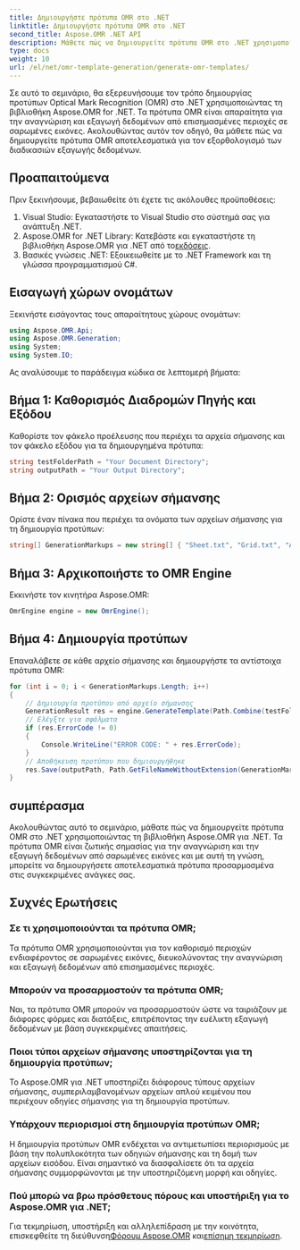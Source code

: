 ```yaml
---
title: Δημιουργήστε πρότυπα OMR στο .NET
linktitle: Δημιουργήστε πρότυπα OMR στο .NET
second_title: Aspose.OMR .NET API
description: Μάθετε πώς να δημιουργείτε πρότυπα OMR στο .NET χρησιμοποιώντας το Aspose.OMR για .NET. Βελτιώστε την εξαγωγή δεδομένων από σαρωμένες εικόνες με προσαρμόσιμα πρότυπα!
type: docs
weight: 10
url: /el/net/omr-template-generation/generate-omr-templates/
---
```

Σε αυτό το σεμινάριο, θα εξερευνήσουμε τον τρόπο δημιουργίας προτύπων Optical Mark Recognition (OMR) στο .NET χρησιμοποιώντας τη βιβλιοθήκη Aspose.OMR for .NET. Τα πρότυπα OMR είναι απαραίτητα για την αναγνώριση και εξαγωγή δεδομένων από επισημασμένες περιοχές σε σαρωμένες εικόνες. Ακολουθώντας αυτόν τον οδηγό, θα μάθετε πώς να δημιουργείτε πρότυπα OMR αποτελεσματικά για τον εξορθολογισμό των διαδικασιών εξαγωγής δεδομένων.
## Προαπαιτούμενα
Πριν ξεκινήσουμε, βεβαιωθείτε ότι έχετε τις ακόλουθες προϋποθέσεις:
1. Visual Studio: Εγκαταστήστε το Visual Studio στο σύστημά σας για ανάπτυξη .NET.
2.  Aspose.OMR for .NET Library: Κατεβάστε και εγκαταστήστε τη βιβλιοθήκη Aspose.OMR για .NET από το[εκδόσεις](https://releases.aspose.com/omr/net/).
3. Βασικές γνώσεις .NET: Εξοικειωθείτε με το .NET Framework και τη γλώσσα προγραμματισμού C#.
## Εισαγωγή χώρων ονομάτων
Ξεκινήστε εισάγοντας τους απαραίτητους χώρους ονομάτων:
```csharp
using Aspose.OMR.Api;
using Aspose.OMR.Generation;
using System;
using System.IO;
```
Ας αναλύσουμε το παράδειγμα κώδικα σε λεπτομερή βήματα:
## Βήμα 1: Καθορισμός Διαδρομών Πηγής και Εξόδου
Καθορίστε τον φάκελο προέλευσης που περιέχει τα αρχεία σήμανσης και τον φάκελο εξόδου για τα δημιουργημένα πρότυπα:
```csharp
string testFolderPath = "Your Document Directory";
string outputPath = "Your Output Directory";
```
## Βήμα 2: Ορισμός αρχείων σήμανσης
Ορίστε έναν πίνακα που περιέχει τα ονόματα των αρχείων σήμανσης για τη δημιουργία προτύπων:
```csharp
string[] GenerationMarkups = new string[] { "Sheet.txt", "Grid.txt", "AsposeTest.txt" };
```
## Βήμα 3: Αρχικοποιήστε το OMR Engine
Εκκινήστε τον κινητήρα Aspose.OMR:
```csharp
OmrEngine engine = new OmrEngine();
```
## Βήμα 4: Δημιουργία προτύπων
Επαναλάβετε σε κάθε αρχείο σήμανσης και δημιουργήστε τα αντίστοιχα πρότυπα OMR:
```csharp
for (int i = 0; i < GenerationMarkups.Length; i++)
{
    // Δημιουργία προτύπου από αρχείο σήμανσης
    GenerationResult res = engine.GenerateTemplate(Path.Combine(testFolderPath, GenerationMarkups[i]));
    // Ελέγξτε για σφάλματα
    if (res.ErrorCode != 0)
    {
        Console.WriteLine("ERROR CODE: " + res.ErrorCode);
    }
    // Αποθήκευση προτύπου που δημιουργήθηκε
    res.Save(outputPath, Path.GetFileNameWithoutExtension(GenerationMarkups[i]));
}
```
## συμπέρασμα
Ακολουθώντας αυτό το σεμινάριο, μάθατε πώς να δημιουργείτε πρότυπα OMR στο .NET χρησιμοποιώντας τη βιβλιοθήκη Aspose.OMR για .NET. Τα πρότυπα OMR είναι ζωτικής σημασίας για την αναγνώριση και την εξαγωγή δεδομένων από σαρωμένες εικόνες και με αυτή τη γνώση, μπορείτε να δημιουργήσετε αποτελεσματικά πρότυπα προσαρμοσμένα στις συγκεκριμένες ανάγκες σας.
## Συχνές Ερωτήσεις
### Σε τι χρησιμοποιούνται τα πρότυπα OMR;
Τα πρότυπα OMR χρησιμοποιούνται για τον καθορισμό περιοχών ενδιαφέροντος σε σαρωμένες εικόνες, διευκολύνοντας την αναγνώριση και εξαγωγή δεδομένων από επισημασμένες περιοχές.
### Μπορούν να προσαρμοστούν τα πρότυπα OMR;
Ναι, τα πρότυπα OMR μπορούν να προσαρμοστούν ώστε να ταιριάζουν με διάφορες φόρμες και διατάξεις, επιτρέποντας την ευέλικτη εξαγωγή δεδομένων με βάση συγκεκριμένες απαιτήσεις.
### Ποιοι τύποι αρχείων σήμανσης υποστηρίζονται για τη δημιουργία προτύπων;
Το Aspose.OMR για .NET υποστηρίζει διάφορους τύπους αρχείων σήμανσης, συμπεριλαμβανομένων αρχείων απλού κειμένου που περιέχουν οδηγίες σήμανσης για τη δημιουργία προτύπων.
### Υπάρχουν περιορισμοί στη δημιουργία προτύπων OMR;
Η δημιουργία προτύπων OMR ενδέχεται να αντιμετωπίσει περιορισμούς με βάση την πολυπλοκότητα των οδηγιών σήμανσης και τη δομή των αρχείων εισόδου. Είναι σημαντικό να διασφαλίσετε ότι τα αρχεία σήμανσης συμμορφώνονται με την υποστηριζόμενη μορφή και οδηγίες.
### Πού μπορώ να βρω πρόσθετους πόρους και υποστήριξη για το Aspose.OMR για .NET;
 Για τεκμηρίωση, υποστήριξη και αλληλεπίδραση με την κοινότητα, επισκεφθείτε τη διεύθυνση[Φόρουμ Aspose.OMR](https://forum.aspose.com/c/omr/38) και[επίσημη τεκμηρίωση](https://reference.aspose.com/omr/net/).